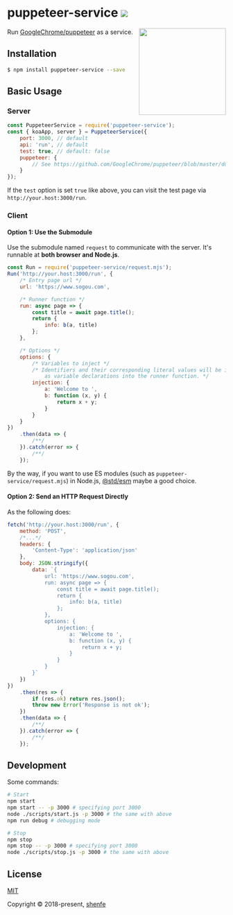 # puppeteer-service <a href="https://www.npmjs.com/package/puppeteer-service"><img src="https://img.shields.io/npm/v/puppeteer-service.svg"></a>

<img src="https://user-images.githubusercontent.com/10379601/29446482-04f7036a-841f-11e7-9872-91d1fc2ea683.png" height="200" align="right">

Run [GoogleChrome/puppeteer](https://github.com/GoogleChrome/puppeteer) as a service.

## Installation

```bash
$ npm install puppeteer-service --save
```

## Basic Usage

### Server

```js
const PuppeteerService = require('puppeteer-service');
const { koaApp, server } = PuppeteerService({
    port: 3000, // default
    api: 'run', // default
    test: true, // default: false
    puppeteer: {
        // See https://github.com/GoogleChrome/puppeteer/blob/master/docs/api.md#puppeteerlaunchoptions
    }
});
```

If the `test` option is set `true` like above, you can visit the test page via `http://your.host:3000/run`.

### Client

#### Option 1: Use the Submodule

Use the submodule named `request` to communicate with the server. It's runnable at **both browser and Node.js**.

```js
const Run = require('puppeteer-service/request.mjs');
Run('http://your.host:3000/run', {
    /* Entry page url */
    url: 'https://www.sogou.com',

    /* Runner function */
    run: async page => {
        const title = await page.title();
        return {
            info: b(a, title)
        };
    },

    /* Options */
    options: {
        /* Variables to inject */
        /* Identifiers and their corresponding literal values will be injected 
            as variable declarations into the runner function. */
        injection: {
            a: 'Welcome to ',
            b: function (x, y) {
                return x + y;
            }
        }
    }
})
    .then(data => {
        /**/
    }).catch(error => {
        /**/
    });
```

By the way, if you want to use ES modules (such as `puppeteer-service/request.mjs`) in Node.js, [@std/esm](https://www.npmjs.com/package/@std/esm) maybe a good choice.

#### Option 2: Send an HTTP Request Directly

As the following does:

```js
fetch('http://your.host:3000/run', {
    method: 'POST',
    /*...*/
    headers: {
        'Content-Type': 'application/json'
    },
    body: JSON.stringify({
        data: `{
            url: 'https://www.sogou.com',
            run: async page => {
                const title = await page.title();
                return {
                    info: b(a, title)
                };
            },
            options: {
                injection: {
                    a: 'Welcome to ',
                    b: function (x, y) {
                        return x + y;
                    }
                }
            }
        }`
    })
})
    .then(res => {
        if (res.ok) return res.json();
        throw new Error('Response is not ok');
    })
    .then(data => {
        /**/
    }).catch(error => {
        /**/
    });
```

## Development

Some commands:

```bash
# Start
npm start
npm start -- -p 3000 # specifying port 3000
node ./scripts/start.js -p 3000 # the same with above
npm run debug # debugging mode

# Stop
npm stop
npm stop -- -p 3000 # specifying port 3000
node ./scripts/stop.js -p 3000 # the same with above
```

## License

[MIT](http://opensource.org/licenses/MIT)

Copyright © 2018-present, [shenfe](https://github.com/shenfe)
